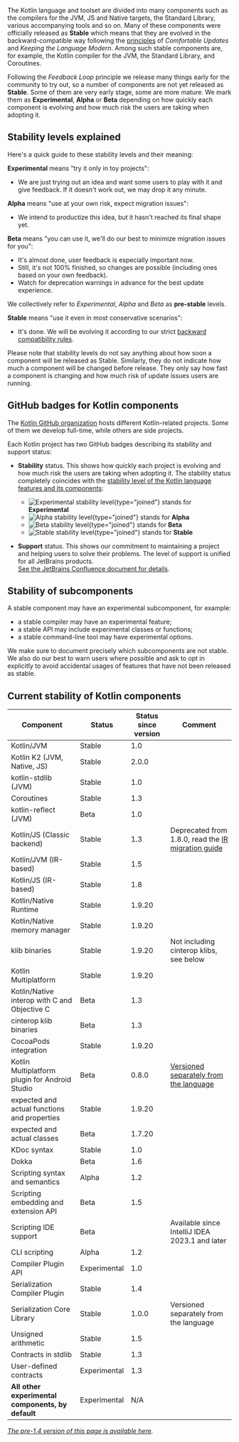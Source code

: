 [//]: # (title: Stability of Kotlin components)

The Kotlin language and toolset are divided into many components such as the compilers for the JVM, JS and Native targets, the Standard Library, various accompanying tools and so on.
Many of these components were officially released as **Stable** which means that they are evolved in the backward-compatible way following the [principles](kotlin-evolution.md) of _Comfortable Updates_ and _Keeping the Language Modern_.
Among such stable components are, for example, the Kotlin compiler for the JVM, the Standard Library, and Coroutines.

Following the _Feedback Loop_ principle we release many things early for the community to try out, so a number of components are not yet released as **Stable**.
Some of them are very early stage, some are more mature. We mark them as **Experimental**, **Alpha** or **Beta** depending on how quickly each component is evolving and how much risk the users are taking when adopting it. 

## Stability levels explained

Here's a quick guide to these stability levels and their meaning:

**Experimental** means "try it only in toy projects":
  * We are just trying out an idea and want some users to play with it and give feedback. If it doesn't work out, we may drop it any minute.

**Alpha** means "use at your own risk, expect migration issues": 
  * We intend to productize this idea, but it hasn't reached its final shape yet.

**Beta** means "you can use it, we'll do our best to minimize migration issues for you": 
  * It's almost done, user feedback is especially important now.
  * Still, it's not 100% finished, so changes are possible (including ones based on your own feedback).
  * Watch for deprecation warnings in advance for the best update experience.

We collectively refer to _Experimental_, _Alpha_ and _Beta_ as **pre-stable** levels.

<a name="stable"/>

**Stable** means "use it even in most conservative scenarios":
  * It's done. We will be evolving it according to our strict [backward compatibility rules](https://kotlinfoundation.org/language-committee-guidelines/).

Please note that stability levels do not say anything about how soon a component will be released as Stable. Similarly, they do not indicate how much a component will be changed before release. They only say how fast a component is changing and how much risk of update issues users are running.

## GitHub badges for Kotlin components

The [Kotlin GitHub organization](https://github.com/Kotlin) hosts different Kotlin-related projects.
Some of them we develop full-time, while others are side projects.

Each Kotlin project has two GitHub badges describing its stability and support status:

* **Stability** status. This shows how quickly each project is evolving and how much risk the users are taking when adopting it.
  The stability status completely coincides with the [stability level of the Kotlin language features and its components](#stability-levels-explained):
    * ![Experimental stability level](https://kotl.in/badges/experimental.svg){type="joined"} stands for **Experimental**
    * ![Alpha stability level](https://kotl.in/badges/alpha.svg){type="joined"} stands for **Alpha**
    * ![Beta stability level](https://kotl.in/badges/beta.svg){type="joined"} stands for **Beta**
    * ![Stable stability level](https://kotl.in/badges/stable.svg){type="joined"} stands for **Stable**

* **Support** status. This shows our commitment to maintaining a project and helping users to solve their problems.
  The level of support is unified for all JetBrains products.  
  [See the JetBrains Confluence document for details](https://confluence.jetbrains.com/display/ALL/JetBrains+on+GitHub).

## Stability of subcomponents

A stable component may have an experimental subcomponent, for example:
* a stable compiler may have an experimental feature;
* a stable API may include experimental classes or functions;
* a stable command-line tool may have experimental options.

We make sure to document precisely which subcomponents are not stable. We also do our best to warn users where possible and ask to opt in explicitly to avoid accidental usages of features that have not been released as stable.

## Current stability of Kotlin components

| **Component**                                     | **Status**   | **Status since version** | **Comment**                                                                |
|---------------------------------------------------|--------------|--------------------------|----------------------------------------------------------------------------|
| Kotlin/JVM                                        | Stable       | 1.0                      |                                                                            |
| Kotlin K2 (JVM, Native, JS)                       | Stable       | 2.0.0                    |                                                                            |
| kotlin-stdlib (JVM)                               | Stable       | 1.0                      |                                                                            |
| Coroutines                                        | Stable       | 1.3                      |                                                                            |
| kotlin-reflect (JVM)                              | Beta         | 1.0                      |                                                                            |
| Kotlin/JS (Classic backend)                       | Stable       | 1.3                      | Deprecated from 1.8.0, read the [IR migration guide](js-ir-migration.md)   |
| Kotlin/JVM (IR-based)                             | Stable       | 1.5                      |                                                                            |
| Kotlin/JS (IR-based)                              | Stable       | 1.8                      |                                                                            |
| Kotlin/Native Runtime                             | Stable       | 1.9.20                   |                                                                            |
| Kotlin/Native memory manager                      | Stable       | 1.9.20                   |                                                                            |
| klib binaries                                     | Stable       | 1.9.20                   | Not including cinterop klibs, see below                                    |
| Kotlin Multiplatform                              | Stable       | 1.9.20                   |                                                                            |
| Kotlin/Native interop with C and Objective C      | Beta         | 1.3                      |                                                                            |
| cinterop klib binaries                            | Beta         | 1.3                      |                                                                            |
| CocoaPods integration                             | Stable       | 1.9.20                   |                                                                            |
| Kotlin Multiplatform plugin for Android Studio    | Beta         | 0.8.0                    | [Versioned separately from the language](multiplatform-plugin-releases.md) |
| expected and actual functions and properties      | Stable       | 1.9.20                   |                                                                            |
| expected and actual classes                       | Beta         | 1.7.20                   |                                                                            |
| KDoc syntax                                       | Stable       | 1.0                      |                                                                            |
| Dokka                                             | Beta         | 1.6                      |                                                                            |
| Scripting syntax and semantics                    | Alpha        | 1.2                      |                                                                            |
| Scripting embedding and extension API             | Beta         | 1.5                      |                                                                            |
| Scripting IDE support                             | Beta         |                          | Available since IntelliJ IDEA 2023.1 and later                             |
| CLI scripting                                     | Alpha        | 1.2                      |                                                                            |
| Compiler Plugin API                               | Experimental | 1.0                      |                                                                            |
| Serialization Compiler Plugin                     | Stable       | 1.4                      |                                                                            |
| Serialization Core Library                        | Stable       | 1.0.0                    | Versioned separately from the language                                     |
| Unsigned arithmetic                               | Stable       | 1.5                      |                                                                            |
| Contracts in stdlib                               | Stable       | 1.3                      |                                                                            |
| User-defined contracts                            | Experimental | 1.3                      |                                                                            |
| **All other experimental components, by default** | Experimental | N/A                      |                                                                            |

*[The pre-1.4 version of this page is available here](components-stability-pre-1.4.md).*

